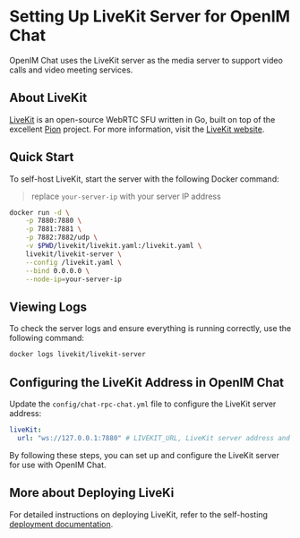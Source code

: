 # Setting Up LiveKit Server for OpenIM Chat

OpenIM Chat uses the LiveKit server as the media server to support video calls and video meeting services.

## About LiveKit

[LiveKit](https://github.com/livekit/livekit-server) is an open-source WebRTC SFU written in Go, built on top of the excellent [Pion](https://github.com/pion) project. For more information, visit the [LiveKit website](https://livekit.io/).

## Quick Start

To self-host LiveKit, start the server with the following Docker command:
> replace `your-server-ip` with your server IP address

```bash
docker run -d \
    -p 7880:7880 \
    -p 7881:7881 \
    -p 7882:7882/udp \
    -v $PWD/livekit/livekit.yaml:/livekit.yaml \
    livekit/livekit-server \
    --config /livekit.yaml \
    --bind 0.0.0.0 \
    --node-ip=your-server-ip
```

## Viewing Logs

To check the server logs and ensure everything is running correctly, use the following command:

```bash
docker logs livekit/livekit-server
```

## Configuring the LiveKit Address in OpenIM Chat

Update the `config/chat-rpc-chat.yml` file to configure the LiveKit server address:

```yaml
liveKit:
  url: "ws://127.0.0.1:7880" # LIVEKIT_URL, LiveKit server address and port
```

By following these steps, you can set up and configure the LiveKit server for use with OpenIM Chat.

## More about Deploying LiveKi

For detailed instructions on deploying LiveKit, refer to the self-hosting [deployment documentation](https://docs.livekit.io/realtime/self-hosting/deployment/).
